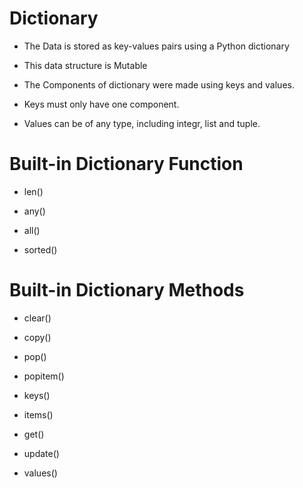 # Dictionary

- The Data is stored as key-values pairs using a Python dictionary

- This data structure is Mutable

- The Components of dictionary were made using keys and values.

- Keys must only have one component.

- Values can be of any type, including integr, list and tuple.

# Built-in Dictionary Function

- len()

- any()

- all()

- sorted()

# Built-in Dictionary Methods

- clear()

- copy()

- pop()

- popitem()

- keys()

- items()

- get()

- update()

- values()
